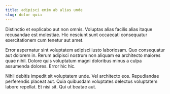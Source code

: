 ```yaml
---
title: adipisci enim ab alias unde
slug: dolor quia
---
```


Distinctio et explicabo aut non omnis. Voluptas alias facilis alias itaque recusandae est molestiae. Hic nesciunt sunt occaecati consequatur exercitationem cum tenetur aut amet.

Error aspernatur sint voluptatem adipisci iusto laboriosam. Quo consequatur aut dolorem in. Rerum adipisci nostrum non aliquam ea architecto maiores quae nihil. Dolore quis voluptatum magni doloribus minus a culpa assumenda dolores. Error hic hic.

Nihil debitis impedit sit voluptatem unde. Vel architecto eos. Repudiandae perferendis placeat aut. Quia quibusdam voluptates delectus voluptatem labore repellat. Et nisi sit. Qui ut beatae aut.
